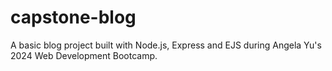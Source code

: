 # capstone-blog
A basic blog project built with Node.js, Express and EJS during Angela Yu's 2024 Web Development Bootcamp.

